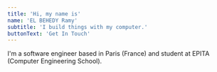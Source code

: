 ```yaml
---
title: 'Hi, my name is'
name: 'EL BEHEDY Ramy'
subtitle: 'I build things with my computer.'
buttonText: 'Get In Touch'
---
```


I'm a software engineer based in Paris (France) and student at EPITA (Computer Engineering School).
